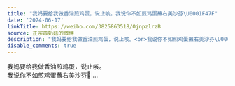 ```yaml
---
title: "我妈要给我做香油煎鸡蛋，说止咳。我说你不如煎鸡蛋蘸右美沙芬\U0001F47F"
date: '2024-06-17'
linkTitle: https://weibo.com/3825863518/OjnpzlrzB
source: 正宗毒奶菇的微博
description: "我妈要给我做香油煎鸡蛋，说止咳。<br>我说你不如煎鸡蛋蘸右美沙芬\U0001F47F  ..."
disable_comments: true
---
```

我妈要给我做香油煎鸡蛋，说止咳。<br>我说你不如煎鸡蛋蘸右美沙芬👿  ...